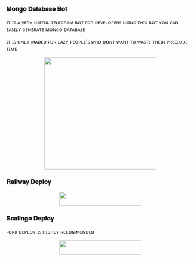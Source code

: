 ### 𝐌𝐨𝐧𝐠𝐨 𝐃𝐚𝐭𝐚𝐛𝐚𝐬𝐞 𝐁𝐨𝐭

ɪᴛ ɪꜱ ᴀ ᴠᴇʀʏ ᴜꜱᴇꜰᴜʟ ᴛᴇʟᴇɢʀᴀᴍ ʙᴏᴛ ꜰᴏʀ ᴅᴇᴠᴇʟᴏᴘᴇʀꜱ ᴜꜱɪɴɢ ᴛʜɪꜱ ʙᴏᴛ ʏᴏᴜ ᴄᴀɴ ᴇᴀꜱɪʟʏ ɢᴇɴᴇʀᴀᴛᴇ ᴍᴏɴɢᴏ ᴅᴀᴛᴀʙᴀꜱᴇ 

ɪᴛ ɪꜱ ᴏɴʟʏ ᴍᴀᴅᴇᴅ ꜰᴏʀ ʟᴀᴢʏ ᴘᴇᴏᴘʟᴇ'ꜱ ᴡʜᴏ ᴅᴏɴᴛ ᴡᴀɴᴛ ᴛᴏ ᴡᴀꜱᴛᴇ ᴛʜᴇɪʀ ᴘʀᴇᴄɪᴏᴜꜱ ᴛɪᴍᴇ


<p align="center"><a href="https://t.me/mongo_db_url_bot"><img src="https://te.legra.ph/file/9d6f09ba6c4a194e137e6.jpg" width="300"></a></p>
<p align="center">

### 𝐑𝐚𝐢𝐥𝐰𝐚𝐲 𝐃𝐞𝐩𝐥𝐨𝐲
<p align="center"><a href="https://railway.app/new/template?template=https://github.com/itz-pro-ddk/Mongodb-bot&envs=SESSION_NAME,BOT_TOKEN,GROUP_SUPPORT,UPDATES_CHANNEL,API_ID,API_HASH,SUDO_USERS,DURATION_LIMIT"> <img src="https://img.shields.io/badge/Deploy%20To%20Railway-black?style=for-the-badge&logo=railway" width="220" height="38.45"/></a></p>

### 𝐒𝐜𝐚𝐥𝐢𝐧𝐠𝐨 𝐃𝐞𝐩𝐥𝐨𝐲

ꜰᴏʀᴋ ᴅᴇᴘʟᴏʏ ɪꜱ ʜɪɢʜʟʏ ʀᴇᴄᴏᴍᴍᴇɴᴅᴇᴅ

<p align="center"><a href="https://my.scalingo.com/deploy?template=https://github.com/itz-pro-ddk/Mongodb-bot"> <img src="https://cdn.scalingo.com/deploy/button.svg" width="220" height="38.45"/></a></p>


